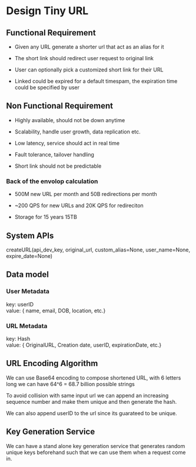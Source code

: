 # Design Tiny URL

## Functional Requirement

* Given any URL generate a shorter url that act as an alias for it

* The short link should redirect user request to original link

* User can optionally pick a customized short link for their URL

* Linked could be expired for a default timespam, the expiration time could be specified by user

## Non Functional Requirement

* Highly available, should not be down anytime

* Scalability, handle user growth, data replication etc.

* Low latency, service should act in real time

* Fault tolerance, tailover handling

* Short link should not be predictable


### Back of the envolop calculation

* 500M new URL per month and 50B redirections per month

* ~200 QPS for new URLs and 20K QPS for redireciton

* Storage for 15 years 15TB 

## System APIs

createURL(api_dev_key, original_url, custom_alias=None, user_name=None, expire_date=None)

## Data model

### User Metadata

key: userID\
value: { name, email, DOB, location, etc.}

### URL Metadata 

key: Hash\
value: { OriginalURL, Creation date, userID, expirationDate, etc.}

## URL Encoding Algorithm

We can use Base64 encoding to compose shortened URL, with 6 letters long we can have 64^6 = 68.7 billion possible strings

To avoid collision with same input url we can append an increasing sequence number and make them unique and then generate the hash.

We can also append userID to the url since its guarateed to be unique.

## Key Generation Service

We can have a stand alone key generation service that generates random unique keys beforehand such that we can use them when a request come in.




